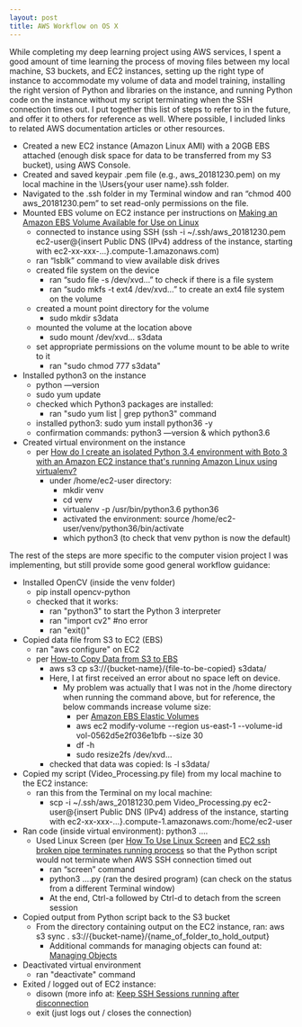 ```yaml
---
layout: post
title: AWS Workflow on OS X
---
```


While completing my deep learning project using AWS services, I spent a good amount of time learning the process of moving files between my local machine, S3 buckets, and EC2 instances, setting up the right type of instance to accommodate my volume of data and model training, installing the right version of Python and libraries on the instance, and running Python code on the instance without my script terminating when the SSH connection times out.  I put together this list of steps to refer to in the future, and offer it to others for reference as well.  Where possible, I included links to related AWS documentation articles or other resources.

- Created a new EC2 instance (Amazon Linux AMI) with a 20GB EBS attached (enough disk space for data to be transferred from my S3 bucket), using AWS Console.
- Created and saved keypair .pem file (e.g., aws_20181230.pem) on my local machine in the \Users\{your user name}\.ssh folder.
- Navigated to the .ssh folder in my Terminal window and ran “chmod 400 aws_20181230.pem” to set read-only
permissions on the file.
- Mounted EBS volume on EC2 instance per instructions on [Making an Amazon EBS Volume Available for Use on Linux](https://docs.aws.amazon.com/en_pv/AWSEC2/latest/UserGuide/ebs-using-volumes.html)
  - connected to instance using SSH (ssh -i ~/.ssh/aws_20181230.pem ec2-user@{insert Public DNS (IPv4) address of the instance, starting with ec2-xx-xxx-...}.compute-1.amazonaws.com)
  - ran “lsblk” command to view available disk drives
  - created file system on the device
    - ran “sudo file -s /dev/xvd…” to check if there is a file system
    - ran “sudo mkfs -t ext4 /dev/xvd…” to create an ext4 file system on the volume
  - created a mount point directory for the volume
    - sudo mkdir s3data
  - mounted the volume at the location above
    - sudo mount /dev/xvd… s3data
  - set appropriate permissions on the volume mount to be able to write to it
    - ran "sudo chmod 777 s3data"
- Installed python3 on the instance
  - python —version
  - sudo yum update
  - checked which Python3 packages are installed:
    - ran "sudo yum list | grep python3" command
  - installed python3: sudo yum install python36 -y
  - confirmation commands: python3 —version & which python3.6
- Created virtual environment on the instance
  - per [How do I create an isolated Python 3.4 environment with Boto 3 with an Amazon EC2 instance that's running Amazon Linux using virtualenv?](https://aws.amazon.com/premiumsupport/knowledge-center/ec2-linux-python34-boto3/)
    - under /home/ec2-user directory:
      - mkdir venv
      - cd venv
      - virtualenv -p /usr/bin/python3.6 python36
      - activated the environment: source /home/ec2-user/venv/python36/bin/activate
      - which python3 (to check that venv python is now the default)

The rest of the steps are more specific to the computer vision project I was implementing, but still provide some good general workflow guidance:

- Installed OpenCV (inside the venv folder)
  - pip install opencv-python
  - checked that it works:
    - ran "python3" to start the Python 3 interpreter
    - ran "import cv2" #no error
    - ran "exit()"
- Copied data file from S3 to EC2 (EBS)
  - ran "aws configure" on EC2
  - per [How-to Copy Data from S3 to EBS](https://n2ws.com/blog/how-to-guides/how-to-copy-data-from-s3-to-ebs)
    - aws s3 cp s3://{bucket-name}/{file-to-be-copied} s3data/
    - Here, I at first received an error about no space left on device.
      - My problem was actually that I was not in the /home directory when running the command above, but for reference, the below commands increase volume size:
        -  per [Amazon EBS Elastic Volumes](https://docs.aws.amazon.com/AWSEC2/latest/UserGuide/ebs-modify-volume.html)
          - aws ec2 modify-volume --region us-east-1 --volume-id vol-0562d5e2f036e1bfb --size 30
          - df -h
          - sudo resize2fs /dev/xvd…
    - checked that data was copied: ls -l s3data/
- Copied my script (Video_Processing.py file) from my local machine to the EC2 instance:
  - ran this from the Terminal on my local machine:
    - scp -i ~/.ssh/aws_20181230.pem Video_Processing.py ec2-user@{insert Public DNS (IPv4) address of the instance, starting with ec2-xx-xxx-...}.compute-1.amazonaws.com:/home/ec2-user
- Ran code (inside virtual environment): python3 ….
  - Used Linux Screen (per [How To Use Linux Screen](https://linuxize.com/post/how-to-use-linux-screen) and [EC2 ssh broken pipe terminates running process](https://stackoverflow.com/questions/37796392/ec2-ssh-broken-pipe-terminates-running-process?rq=1) so that the Python script would not terminate when AWS SSH connection timed out
    - ran “screen” command
    - python3 ….py (ran the desired program) (can check on the status from a different Terminal window)
    - At the end, Ctrl-a followed by Ctrl-d to detach from the screen session
- Copied output from Python script back to the S3 bucket
  - From the directory containing output on the EC2 instance, ran: aws s3 sync . s3://{bucket-name}/{name_of_folder_to_hold_output}
    - Additional commands for managing objects can found at: [Managing Objects](https://docs.aws.amazon.com/cli/latest/userguide/cli-services-s3-commands.html#using-s3-commands-managing-objects)
- Deactivated virtual environment
  - ran "deactivate" command
- Exited / logged out of EC2 instance:
  - disown (more info at: [Keep SSH Sessions running after disconnection](https://unix.stackexchange.com/questions/479/keep-ssh-sessions-running-after-disconnection)
  - exit (just logs out / closes the connection)
